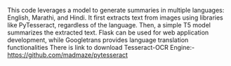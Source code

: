 This code leverages a model to generate summaries in multiple languages: English, Marathi, and Hindi. It first extracts text from images using libraries like PyTesseract, regardless of the language. Then, a simple T5 model summarizes the extracted text. Flask can be used for web application development, while Googletrans provides language translation functionalities
There is link to download Tesseract-OCR Engine:- https://github.com/madmaze/pytesseract
